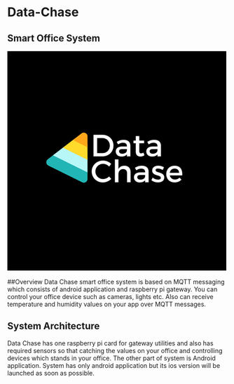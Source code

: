 # Data-Chase
## Smart Office System
![LOGO](data.png)

##Overview
Data Chase smart office system is based on MQTT messaging which consists of android application and raspberry pi gateway.
You can control your office device such as cameras, lights etc. Also can receive temperature and humidity values on your app over MQTT messages.


## System Architecture
Data Chase has one raspberry pi card for gateway utilities and also has required sensors so that catching the values on your office and controlling devices which stands in your office. The other part of system is Android application. System has only android application but its ios version will be launched as soon as possible.
